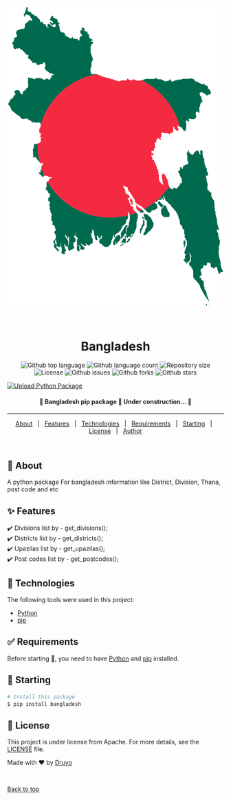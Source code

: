 <div align="center" id="top"> 
  <img src="Bangladesh.png" alt="Bangladesh" width="500px"/>

&#xa0;

  <!-- <a href="https://bangladesh.netlify.app">Demo</a> -->
</div>

<h1 align="center">Bangladesh</h1>

<p align="center">
  <img alt="Github top language" src="https://img.shields.io/github/languages/top/Druvo/bangladesh?color=56BEB8">

  <img alt="Github language count" src="https://img.shields.io/github/languages/count/Druvo/bangladesh?color=56BEB8">

  <img alt="Repository size" src="https://img.shields.io/github/repo-size/Druvo/bangladesh?color=56BEB8">

  <img alt="License" src="https://img.shields.io/github/license/Druvo/bangladesh?color=56BEB8">

  <img alt="Github issues" src="https://img.shields.io/github/issues/Druvo/bangladesh?color=56BEB8" />

  <img alt="Github forks" src="https://img.shields.io/github/forks/Druvo/bangladesh?color=56BEB8" />

  <img alt="Github stars" src="https://img.shields.io/github/stars/Druvo/bangladesh?color=56BEB8" />
  
  
[![Upload Python Package](https://github.com/Druvo/Bangladesh/actions/workflows/python-publish.yml/badge.svg)](https://github.com/Druvo/Bangladesh/actions/workflows/python-publish.yml)
</p>

<h4 align="center">
	🚧  Bangladesh pip package 🚀 Under construction...  🚧
</h4>

<hr>

<p align="center">
  <a href="#dart-about">About</a> &#xa0; | &#xa0; 
  <a href="#sparkles-features">Features</a> &#xa0; | &#xa0;
  <a href="#rocket-technologies">Technologies</a> &#xa0; | &#xa0;
  <a href="#white_check_mark-requirements">Requirements</a> &#xa0; | &#xa0;
  <a href="#checkered_flag-starting">Starting</a> &#xa0; | &#xa0;
  <a href="#memo-license">License</a> &#xa0; | &#xa0;
  <a href="https://github.com/Druvo" target="_blank">Author</a>
</p>

<br>

## :dart: About

A python package For bangladesh information like District, Division, Thana, post code and etc

## :sparkles: Features

:heavy_check_mark: Divisions list by - get_divisions();\
:heavy_check_mark: Districts list by - get_districts();\
:heavy_check_mark: Upazilas list by - get_upazilas();\
:heavy_check_mark: Post codes list by - get_postcodes();


## :rocket: Technologies

The following tools were used in this project:

- [Python](https://www.python.org/)
- [pip](https://pypi.org/project/pip/)

## :white_check_mark: Requirements

Before starting :checkered_flag:, you need to have [Python](https://www.python.org/) and [pip](https://pypi.org/project/pip/) installed.

## :checkered_flag: Starting

```bash
# Install this package
$ pip install bangladesh


```

## :memo: License

This project is under license from Apache. For more details, see the [LICENSE](LICENSE) file.

Made with :heart: by <a href="https://github.com/Druvo" target="_blank">Druvo</a>

&#xa0;

<a href="#top">Back to top</a>

